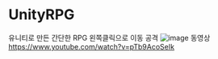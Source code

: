 # UnityRPG
유니티로 만든 간단한 RPG
왼쪽클릭으로 이동 공격
![image](https://user-images.githubusercontent.com/22016466/144973569-a8cdf654-231f-40fc-9e1e-562b4d17e5d9.png)
동영상
https://www.youtube.com/watch?v=pTb9AcoSeIk

